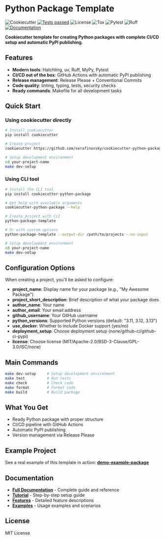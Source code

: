 # Python Package Template

![Cookiecutter](https://img.shields.io/badge/cookiecutter-template-red)
[![Tests passed](https://github.com/serafinovsky/cookiecutter-python-package/workflows/Checks/badge.svg)](https://github.com/serafinovsky/cookiecutter-python-package/actions)
![License](https://img.shields.io/badge/license-MIT-green)
![Tox](https://img.shields.io/badge/tox-multi--version-blue)
![Pytest](https://img.shields.io/badge/pytest-testing-blue)
![Ruff](https://img.shields.io/badge/ruff-linting-blue)
[![Documentation](https://img.shields.io/badge/docs-latest-blue)](https://serafinovsky.github.io/cookiecutter-python-package)

**Cookiecutter template for creating Python packages with complete CI/CD setup and automatic PyPI publishing.**

## Features

- **Modern tools**: Hatchling, uv, Ruff, MyPy, Pytest
- **CI/CD out of the box**: GitHub Actions with automatic PyPI publishing
- **Release management**: Release Please + Conventional Commits
- **Code quality**: linting, typing, tests, security checks
- **Ready commands**: Makefile for all development tasks

## Quick Start

### Using cookiecutter directly

```bash
# Install cookiecutter
pip install cookiecutter

# Create project
cookiecutter https://github.com/serafinovsky/cookiecutter-python-package

# Setup development environment
cd your-project-name
make dev-setup
```

### Using CLI tool

```bash
# Install the CLI tool
pip install cookiecutter-python-package

# Get help with available arguments
cookiecutter-python-package --help

# Create project with CLI
python-package-template

# Or with custom options
python-package-template --output-dir /path/to/projects --no-input

# Setup development environment
cd your-project-name
make dev-setup
```

## Configuration Options

When creating a project, you'll be asked to configure:

- **project_name**: Display name for your package (e.g., "My Awesome Package")
- **project_short_description**: Brief description of what your package does
- **author_name**: Your name
- **author_email**: Your email address
- **github_username**: Your GitHub username
- **python_versions**: Supported Python versions (default: "3.11, 3.12, 3.13")
- **use_docker**: Whether to include Docker support (yes/no)
- **deployment_setup**: Choose deployment setup (none/github-ci/github-ci-pypi)
- **license**: Choose license (MIT/Apache-2.0/BSD-3-Clause/GPL-3.0/ISC/none)

## Main Commands

```bash
make dev-setup     # Setup development environment
make test          # Run tests
make check         # Check code
make format        # Format code
make build         # Build package
```

## What You Get

- Ready Python package with proper structure
- CI/CD pipeline with GitHub Actions
- Automatic PyPI publishing
- Version management via Release Please

## Example Project

See a real example of this template in action:
**[demo-example-package](https://github.com/serafinovsky/demo-example-package)**

## Documentation

- **[Full Documentation](https://serafinovsky.github.io/cookiecutter-python-package)** - Complete guide and reference
- **[Tutorial](https://serafinovsky.github.io/cookiecutter-python-package/tutorial/)** - Step-by-step setup guide
- **[Features](https://serafinovsky.github.io/cookiecutter-python-package/features/)** - Detailed feature descriptions
- **[Examples](https://serafinovsky.github.io/cookiecutter-python-package/examples/)** - Usage examples and scenarios

## License

MIT License
